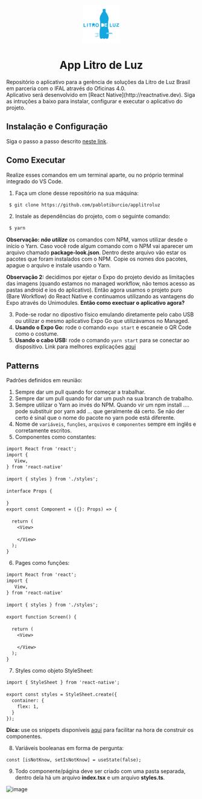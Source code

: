 <div align="center">
 <img src="/assets/litro-de-luz-icon.png" width="100"/>
 
 <h1>App Litro de Luz</h1>
</div>
Repositório o aplicativo para a gerência de soluções da Litro de Luz Brasil em parceria com o IFAL através do Oficinas 4.0.<br/>
Aplicativo será desenvolvido em [React Native](http://reactnative.dev). Siga as intruções a baixo para instalar, configurar e executar o aplicativo do projeto.

## Instalação e Configuração
Siga o passo a passo descrito [neste link](https://www.notion.so/Configura-es-do-ambiente-79e0e4c3e992462a9b11f2745b0f2785).<br/>

## Como Executar

Realize esses comandos em um terminal aparte, ou no próprio terminal integrado do VS Code.
1. Faça um clone desse repositório na sua máquina:
``` sh
 $ git clone https://github.com/pablotiburcio/applitroluz
``` 
2. Instale as dependências do projeto, com o seguinte comando:
``` sh
 $ yarn
```

  **Observação:** **_não utilize_** os comandos com NPM, vamos utilizar desde o início o Yarn. 
  Caso você rode algum comando com o NPM vai aparecer um arquivo chamado **package-look.json**. 
  Dentro deste arquivo vão estar os pacotes que foram instalados com o NPM. 
  Copie os nomes dos pacotes, apague o arquivo e instale usando o Yarn. 
  
  **Observação 2:** decidimos por ejetar o Expo do projeto devido as limitações das imagens (quando estamos no managed workflow, não temos acesso as pastas android e ios do aplicativo). Então agora usamos o projeto puro (Bare Workflow) do React Native e continuamos utilizando as vantagens do Expo através do Unimodules. **Então como exectuar o aplicativo agora?**

3. Pode-se rodar no dipostivo físico emulando diretamente pelo cabo USB ou utilizar o mesmo aplicativo Expo Go que utilizávamos no Managed.
4. **Usando o Expo Go:** rode o comando `expo start` e escaneie o QR Code como o costume.
5. **Usando o cabo USB:** rode o comando `yarn start` para se conectar ao dispositivo. Link para melhores explicações [aqui](http://reactnative.dev/docs/running-on-device)

## Patterns
Padrões definidos em reunião:
1. Sempre dar um pull quando for começar a trabalhar.
2. Sempre dar um pull quando for dar um push na sua branch de trabalho.
3. Sempre utilizar o Yarn ao invés do NPM. Quando vir um npm install .... pode substituir por yarn add … que geralmente dá certo. Se não der certo é sinal que o nome do pacote no yarn pode está diferente.
4. Nome de `variáveis`, `funções`, `arquivos` e `componentes` sempre em inglês e corretamente escritos.
5. Componentes como constantes:
```tsx
import React from 'react';
import {
   View,
} from 'react-native'

import { styles } from './styles';

interface Props {
   
}
export const Component = ({}: Props) => {
  
  return (
    <View>

    </View>
  );
}
```
6. Pages como funções:
```tsx
import React from 'react';
import {
   View,
} from 'react-native'

import { styles } from './styles';

export function Screen() {
  
  return (
    <View>

    </View>
  );
}
```
7. Styles como objeto StyleSheet:
```tsx
import { StyleSheet } from 'react-native';
 
export const styles = StyleSheet.create({
  container: {
    flex: 1,
  }
});
```
**Dica:** use os snippets disponíveis [aqui](https://github.com/LucasBarbosaSilva/snippets) para facilitar na hora de construir os componentes.

8. Variáveis booleanas em forma de pergunta: 
```tsx
const [isNotKnow, setIsNotKnow] = useState(false);
```
9. Todo componente/página deve ser criado com uma pasta separada, dentro dela há um arquivo **index.tsx** e um arquivo **styles.ts**.

![image](https://user-images.githubusercontent.com/58981172/131723093-bbf5712e-0f8f-4877-8e11-89f0717344d4.png)
